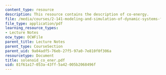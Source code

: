 ```yaml
---
content_type: resource
description: This resource contains the description of co-energy.
file: /media/courses/2-141-modeling-and-simulation-of-dynamic-systems-fall-2006/81f61a17053a43ff5a42005b2068496f_solenoid_co_ener.pdf
file_type: application/pdf
learning_resource_types:
- Lecture Notes
ocw_type: OCWFile
parent_title: Lecture Notes
parent_type: CourseSection
parent_uid: 9a04adf5-76eb-27f5-97a0-7e810f0f306a
resourcetype: Document
title: solenoid_co_ener.pdf
uid: 81f61a17-053a-43ff-5a42-005b2068496f
---
```

